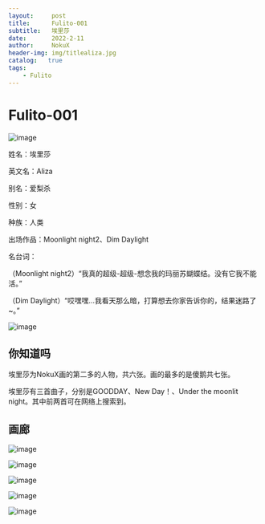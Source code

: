 ```yaml
---
layout:     post
title:      Fulito-001
subtitle:   埃里莎
date:       2022-2-11
author:     NokuX
header-img: img/titlealiza.jpg
catalog:   true
tags:
    - Fulito
---
```

# Fulito-001
![image](https://github.com/NokuX/NokuX.github.io/blob/master/img/fulito001.jpg)

姓名：埃里莎

英文名：Aliza

别名：爱梨杀

性别：女

种族：人类

出场作品：Moonlight night2、Dim Daylight

名台词：

（Moonlight night2）“我真的超级-超级-想念我的玛丽苏蝴蝶结。没有它我不能活。”

（Dim Daylight）“哎嘿嘿...我看天那么暗，打算想去你家告诉你的，结果迷路了~。”



![image](https://github.com/NokuX/NokuX.github.io/blob/master/img/fulito001.png)

## 你知道吗

埃里莎为NokuX画的第二多的人物，共六张。画的最多的是傻鹅共七张。

埃里莎有三首曲子，分别是GOODDAY、New Day！、Under the moonlit night。其中前两首可在网络上搜索到。

## 画廊

![image](https://github.com/NokuX/NokuX.github.io/blob/master/img/aliza%20(1).png)

![image](https://github.com/NokuX/NokuX.github.io/blob/master/img/aliza%20(2).png)

![image](https://github.com/NokuX/NokuX.github.io/blob/master/img/aliza%20(3).png)

![image](https://github.com/NokuX/NokuX.github.io/blob/master/img/aliza%20(4).png)

![image](https://github.com/NokuX/NokuX.github.io/blob/master/img/aliza%20(5).png)
